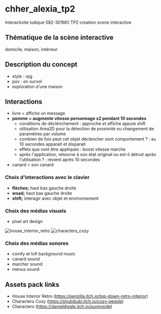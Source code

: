 # chher_alexia_tp2
Interactivite ludique 582-301MO TP2 creation scene interactive

## Thématique de la scène interactive
domicile, maison, intérieur

## Description du concept
* style : rpg
* pov : en survol
* exploration d'une maison

## Interactions 
* livre = affiche un message
* **pomme = augmente vitesse personnage x2 pendant 10 secondes**
  * conditions de déclénchement : approche et affiche appuie shift
  * utilisation Area2D pour la détection de proximité ou changement de paramètres par volume
  * combien de fois peut cet objet déclencher sont comportement ? : au 10 secondes apparait et disparait
  * effets que vont être appliqués : boost vitesse marche
  * après l'application, retourne à son état original ou est-il détruit après l'utilisation ? : revient après 10 secondes
* canard = son canard

### Choix d'interactions avec le clavier
* **flèches;** haut bas gauche droite
* **wsad;** haut bas gauche droite
* **shift;** interagir avec objet et environnement

### Choix des médias visuels
* pixel art design

![house_interior_retro](https://img.itch.zone/aW1hZ2UvMTc4NjI3OS8xNTMyNzQ2NC5wbmc=/794x1000/lCk9cg.png)
![characters_cozy](https://img.itch.zone/aW1nLzY3NjQxMTYucG5n/original/NQLgyA.png)

### Choix des médias sonores
* comfy et lofi background music
* canard sound
* marcher sound
* menus sound

## Assets pack links
* House Interior Retro (https://penzilla.itch.io/top-down-retro-interior)
* Characters Cozy (https://shubibubi.itch.io/cozy-people)
* Characters (https://danieldiggle.itch.io/sunnyside)
